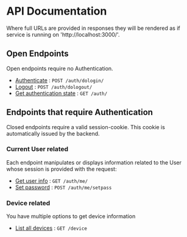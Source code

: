 # API Documentation

Where full URLs are provided in responses they will be rendered as if service
is running on 'http://localhost:3000/'.

## Open Endpoints

Open endpoints require no Authentication.

* [Authenticate](auth/post-dologin.md) : `POST /auth/dologin/`
* [Logout](auth/post-dologout.md) : `POST /auth/dologout/`
* [Get authentication state](auth/get.md) : `GET /auth/`

## Endpoints that require Authentication

Closed endpoints require a valid session-cookie. This cookie is automatically
issued by the backend.

### Current User related

Each endpoint manipulates or displays information related to the User whose
session is provided with the request:

* [Get user info](auth/me/get.md) : `GET /auth/me/`
* [Set password](auth/me/post-setpass.md) : `POST /auth/me/setpass`

### Device related

You have multiple options to get device information

* [List all devices](device/get.md) : `GET /device`
